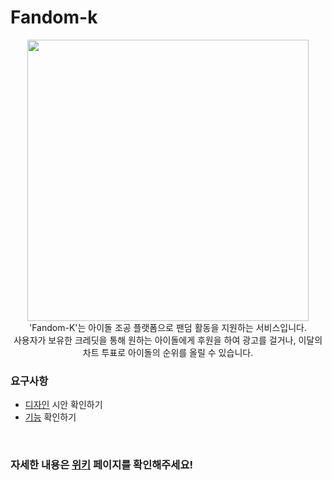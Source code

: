 # Fandom-k
<p align="center">
<img src="https://github.com/ojm51/Fandom-K/blob/main/ReadmeSource/main.png" height="450px"><br>
'Fandom-K'는 아이돌 조공 플랫폼으로 팬덤 활동을 지원하는 서비스입니다.<br>
사용자가 보유한 크레딧을 통해 원하는 아이돌에게 후원을 하여 광고를 걸거나,
이달의 차트 투표로 아이돌의 순위를 올릴 수 있습니다. 
</p>

### 요구사항
- [디자인](https://www.figma.com/design/3RlulJLcw8NDqNNFNcaBOL/%ED%8C%80%ED%94%84%EB%A1%9C%EC%A0%9D%ED%8A%B8?node-id=1-9487&t=e3GiGHll8MxZXEKL-1) 시안 확인하기
- [기능](https://codeit.notion.site/Fandom-K-32de75dea0204259817fd345535b5d89) 확인하기
<br>

### 자세한 내용은 [위키](https://github.com/ojm51/Fandom-K.wiki.git) 페이지를 확인해주세요!
